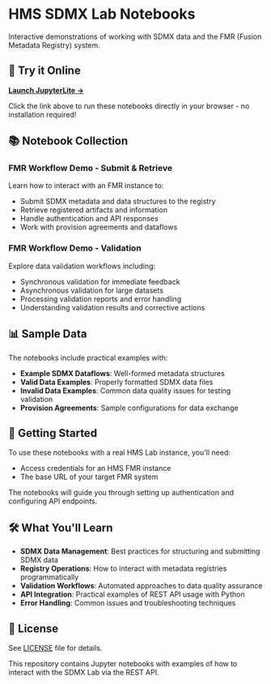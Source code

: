 # HMS SDMX Lab Notebooks

Interactive demonstrations of working with SDMX data and the FMR (Fusion Metadata Registry) system.

## 🚀 Try it Online

**[Launch JupyterLite →](https://hms-analytical-software.github.io/hms-sdmx-lab-notebooks/)**

Click the link above to run these notebooks directly in your browser - no installation required!

## 📚 Notebook Collection

### FMR Workflow Demo - Submit & Retrieve
Learn how to interact with an FMR instance to:
- Submit SDMX metadata and data structures to the registry
- Retrieve registered artifacts and information
- Handle authentication and API responses
- Work with provision agreements and dataflows

### FMR Workflow Demo - Validation
Explore data validation workflows including:
- Synchronous validation for immediate feedback
- Asynchronous validation for large datasets
- Processing validation reports and error handling
- Understanding validation results and corrective actions

## 📊 Sample Data

The notebooks include practical examples with:
- **Example SDMX Dataflows**: Well-formed metadata structures
- **Valid Data Examples**: Properly formatted SDMX data files
- **Invalid Data Examples**: Common data quality issues for testing validation
- **Provision Agreements**: Sample configurations for data exchange

## 🔑 Getting Started

To use these notebooks with a real HMS Lab instance, you'll need:
- Access credentials for an HMS FMR instance
- The base URL of your target FMR system

The notebooks will guide you through setting up authentication and configuring API endpoints.

## 🛠 What You'll Learn

- **SDMX Data Management**: Best practices for structuring and submitting SDMX data
- **Registry Operations**: How to interact with metadata registries programmatically
- **Validation Workflows**: Automated approaches to data quality assurance
- **API Integration**: Practical examples of REST API usage with Python
- **Error Handling**: Common issues and troubleshooting techniques

## 📄 License

See [LICENSE](LICENSE) file for details.

This repository contains Jupyter notebooks with examples of how to interact with the SDMX Lab via the REST API.
